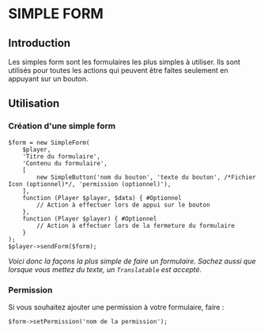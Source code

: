 # SIMPLE FORM

## Introduction
Les simples form sont les formulaires les plus simples à utiliser. Ils sont utilisés pour toutes les actions qui peuvent 
être faites seulement en appuyant sur un bouton.

## Utilisation

### Création d'une simple form
```injectablephp
$form = new SimpleForm(
    $player,
    'Titre du formulaire',
    'Contenu du formulaire',
    [
        new SimpleButton('nom du bouton', 'texte du bouton', /*Fichier Icon (optionnel)*/, 'permission (optionnel)'),
    ],
    function (Player $player, $data) { #Optionnel
        // Action à effectuer lors de appui sur le bouton
    },
    function (Player $player) { #Optionnel
        // Action à effectuer lors de la fermeture du formulaire
    }
);
$player->sendForm($form);
```
*Voici donc la façons la plus simple de faire un formulaire. Sachez aussi que lorsque vous mettez du texte, un `Translatable`
est accepté.*

### Permission
Si vous souhaitez ajouter une permission à votre formulaire, faire :
```injectablephp
$form->setPermission('nom de la permission');
```